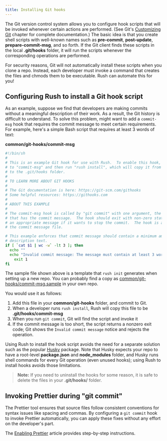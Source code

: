 ```yaml
---
title: Installing Git hooks
---
```


The Git version control system allows you to configure hook scripts that will be invoked whenever certain actions
are performed. (See Git's [Customizing Git](https://git-scm.com/book/en/v2/Customizing-Git-Git-Hooks) chapter
for complete documentation.) The basic idea is that you create shell scripts with well-known names such as
**pre-commit**, **post-update**, **prepare-commit-msg**, and so forth. If the Git client finds these scripts
in the local **.git/hooks** folder, it will run the scripts whenever the corresponding operations are performed.

For security reasons, Git will not automatically install these scripts when you clone a repo. Instead, each
developer must invoke a command that creates the files and chmods them to be executable. Rush can automate
this for you!

## Configuring Rush to install a Git hook script

As an example, suppose we find that developers are making commits without a meaningful description of their work.
As a result, the Git history is difficult to understand. To solve this problem, might want to add a `commit-msg`
hook that requires the commit message to meet certain requirements. For example, here's a simple Bash script that
requires at least 3 words of text:

**common/git-hooks/commit-msg**

```bash
#!/bin/sh
#
# This is an example Git hook for use with Rush.  To enable this hook, rename this file
# to "commit-msg" and then run "rush install", which will copy it from common/git-hooks
# to the .git/hooks folder.
#
# TO LEARN MORE ABOUT GIT HOOKS
#
# The Git documentation is here: https://git-scm.com/githooks
# Some helpful resources: https://githooks.com
#
# ABOUT THIS EXAMPLE
#
# The commit-msg hook is called by "git commit" with one argument, the name of the file
# that has the commit message.  The hook should exit with non-zero status after issuing
# an appropriate message if it wants to stop the commit.  The hook is allowed to edit
# the commit message file.

# This example enforces that commit message should contain a minimum amount of
# description text.
if [ `cat $1 | wc -w` -lt 3 ]; then
  echo ""
  echo "Invalid commit message: The message must contain at least 3 words."
	exit 1
fi
```

The sample file shown above is a template that `rush init` generates when setting up a new repo.
You can probably find a copy as
[common/git-hooks/commit-msg.sample](https://github.com/microsoft/rush-example/blob/main/common/git-hooks/commit-msg.sample)
in your own repo.

You would use it as follows:

1. Add this file in your **common/git-hooks** folder, and commit to Git.
2. When a developer runs `rush install`, Rush will copy this file to be **.git/hooks/commit-msg**
3. When you run `git commit`, Git will find the script and invoke it
4. If the commit message is too short, the script returns a nonzero exit code; Git shows the
   `Invalid commit message` notice and rejects the operation.

Using Rush to install the hook script avoids the need for a separate solution such as the popular
[Husky](https://www.npmjs.com/package/husky) package. Note that Husky expects your repo to have a
root-level **package.json** and **node_modules** folder, and Husky runs shell commands for every Git operation
(even unused hooks); using Rush to install hooks avoids those limitations.

> **Note:** If you need to uninstall the hooks for some reason, it is safe to delete the files
> in your **.git/hooks/** folder.

## Invoking Prettier during "git commit"

The Prettier tool ensures that source files follow consistent conventions for syntax issues like spacing and commas.
By configuring a `git commit` hook to invoke Prettier automatically, you can apply these fixes without any effort
on the developer's part.

The [Enabling Prettier](../maintainer/enabling_prettier.md) article provides step-by-step instructions.
